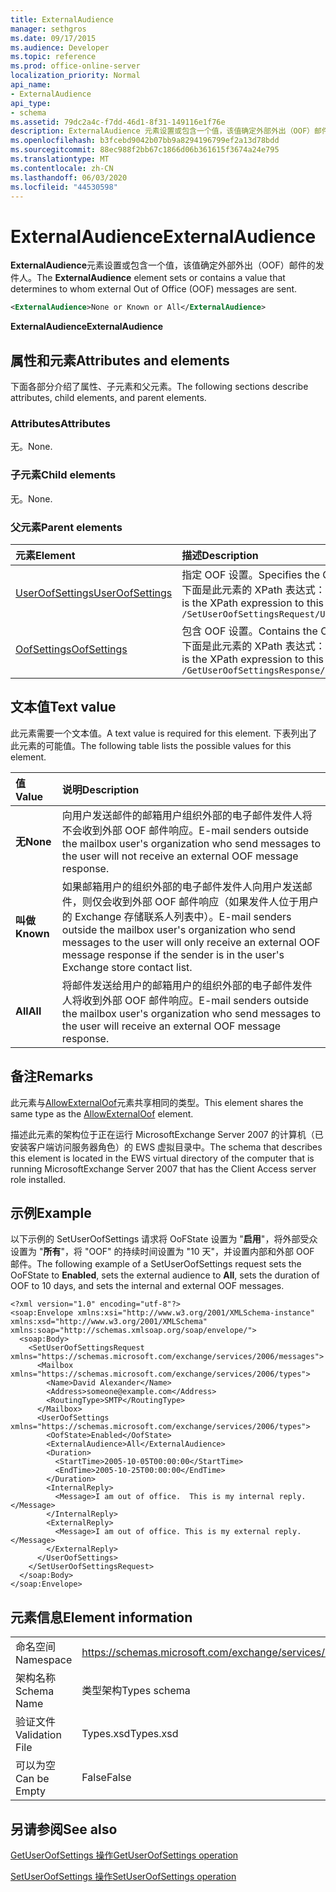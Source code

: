 ```yaml
---
title: ExternalAudience
manager: sethgros
ms.date: 09/17/2015
ms.audience: Developer
ms.topic: reference
ms.prod: office-online-server
localization_priority: Normal
api_name:
- ExternalAudience
api_type:
- schema
ms.assetid: 79dc2a4c-f7dd-46d1-8f31-149116e1f76e
description: ExternalAudience 元素设置或包含一个值，该值确定外部外出（OOF）邮件的发件人。
ms.openlocfilehash: b3fcebd9042b07bb9a8294196799ef2a13d78bdd
ms.sourcegitcommit: 88ec988f2bb67c1866d06b361615f3674a24e795
ms.translationtype: MT
ms.contentlocale: zh-CN
ms.lasthandoff: 06/03/2020
ms.locfileid: "44530598"
---
```

# <a name="externalaudience"></a><span data-ttu-id="0de94-103">ExternalAudience</span><span class="sxs-lookup"><span data-stu-id="0de94-103">ExternalAudience</span></span>

<span data-ttu-id="0de94-104">**ExternalAudience**元素设置或包含一个值，该值确定外部外出（OOF）邮件的发件人。</span><span class="sxs-lookup"><span data-stu-id="0de94-104">The **ExternalAudience** element sets or contains a value that determines to whom external Out of Office (OOF) messages are sent.</span></span> 
  
```xml
<ExternalAudience>None or Known or All</ExternalAudience>
```

 <span data-ttu-id="0de94-105">**ExternalAudience**</span><span class="sxs-lookup"><span data-stu-id="0de94-105">**ExternalAudience**</span></span>
## <a name="attributes-and-elements"></a><span data-ttu-id="0de94-106">属性和元素</span><span class="sxs-lookup"><span data-stu-id="0de94-106">Attributes and elements</span></span>

<span data-ttu-id="0de94-107">下面各部分介绍了属性、子元素和父元素。</span><span class="sxs-lookup"><span data-stu-id="0de94-107">The following sections describe attributes, child elements, and parent elements.</span></span>
  
### <a name="attributes"></a><span data-ttu-id="0de94-108">Attributes</span><span class="sxs-lookup"><span data-stu-id="0de94-108">Attributes</span></span>

<span data-ttu-id="0de94-109">无。</span><span class="sxs-lookup"><span data-stu-id="0de94-109">None.</span></span>
  
### <a name="child-elements"></a><span data-ttu-id="0de94-110">子元素</span><span class="sxs-lookup"><span data-stu-id="0de94-110">Child elements</span></span>

<span data-ttu-id="0de94-111">无。</span><span class="sxs-lookup"><span data-stu-id="0de94-111">None.</span></span>
  
### <a name="parent-elements"></a><span data-ttu-id="0de94-112">父元素</span><span class="sxs-lookup"><span data-stu-id="0de94-112">Parent elements</span></span>

|<span data-ttu-id="0de94-113">**元素**</span><span class="sxs-lookup"><span data-stu-id="0de94-113">**Element**</span></span>|<span data-ttu-id="0de94-114">**描述**</span><span class="sxs-lookup"><span data-stu-id="0de94-114">**Description**</span></span>|
|:-----|:-----|
|[<span data-ttu-id="0de94-115">UserOofSettings</span><span class="sxs-lookup"><span data-stu-id="0de94-115">UserOofSettings</span></span>](useroofsettings.md) <br/> |<span data-ttu-id="0de94-116">指定 OOF 设置。</span><span class="sxs-lookup"><span data-stu-id="0de94-116">Specifies the OOF settings.</span></span>  <br/> <span data-ttu-id="0de94-117">下面是此元素的 XPath 表达式： </span><span class="sxs-lookup"><span data-stu-id="0de94-117">The following is the XPath expression to this element:</span></span>  <br/>  `/SetUserOofSettingsRequest/UserOofSettings` <br/> |
|[<span data-ttu-id="0de94-118">OofSettings</span><span class="sxs-lookup"><span data-stu-id="0de94-118">OofSettings</span></span>](oofsettings.md) <br/> |<span data-ttu-id="0de94-119">包含 OOF 设置。</span><span class="sxs-lookup"><span data-stu-id="0de94-119">Contains the OOF settings.</span></span>  <br/> <span data-ttu-id="0de94-120">下面是此元素的 XPath 表达式： </span><span class="sxs-lookup"><span data-stu-id="0de94-120">The following is the XPath expression to this element:</span></span>  <br/>  `/GetUserOofSettingsResponse/OofSettings` <br/> |
   
## <a name="text-value"></a><span data-ttu-id="0de94-121">文本值</span><span class="sxs-lookup"><span data-stu-id="0de94-121">Text value</span></span>

<span data-ttu-id="0de94-122">此元素需要一个文本值。</span><span class="sxs-lookup"><span data-stu-id="0de94-122">A text value is required for this element.</span></span> <span data-ttu-id="0de94-123">下表列出了此元素的可能值。</span><span class="sxs-lookup"><span data-stu-id="0de94-123">The following table lists the possible values for this element.</span></span>
  
|<span data-ttu-id="0de94-124">**值**</span><span class="sxs-lookup"><span data-stu-id="0de94-124">**Value**</span></span>|<span data-ttu-id="0de94-125">**说明**</span><span class="sxs-lookup"><span data-stu-id="0de94-125">**Description**</span></span>|
|:-----|:-----|
|<span data-ttu-id="0de94-126">**无**</span><span class="sxs-lookup"><span data-stu-id="0de94-126">**None**</span></span> <br/> |<span data-ttu-id="0de94-127">向用户发送邮件的邮箱用户组织外部的电子邮件发件人将不会收到外部 OOF 邮件响应。</span><span class="sxs-lookup"><span data-stu-id="0de94-127">E-mail senders outside the mailbox user's organization who send messages to the user will not receive an external OOF message response.</span></span>  <br/> |
|<span data-ttu-id="0de94-128">**叫做**</span><span class="sxs-lookup"><span data-stu-id="0de94-128">**Known**</span></span> <br/> |<span data-ttu-id="0de94-129">如果邮箱用户的组织外部的电子邮件发件人向用户发送邮件，则仅会收到外部 OOF 邮件响应（如果发件人位于用户的 Exchange 存储联系人列表中）。</span><span class="sxs-lookup"><span data-stu-id="0de94-129">E-mail senders outside the mailbox user's organization who send messages to the user will only receive an external OOF message response if the sender is in the user's Exchange store contact list.</span></span>  <br/> |
|<span data-ttu-id="0de94-130">**All**</span><span class="sxs-lookup"><span data-stu-id="0de94-130">**All**</span></span> <br/> |<span data-ttu-id="0de94-131">将邮件发送给用户的邮箱用户的组织外部的电子邮件发件人将收到外部 OOF 邮件响应。</span><span class="sxs-lookup"><span data-stu-id="0de94-131">E-mail senders outside the mailbox user's organization who send messages to the user will receive an external OOF message response.</span></span>  <br/> |
   
## <a name="remarks"></a><span data-ttu-id="0de94-132">备注</span><span class="sxs-lookup"><span data-stu-id="0de94-132">Remarks</span></span>

<span data-ttu-id="0de94-133">此元素与[AllowExternalOof](allowexternaloof.md)元素共享相同的类型。</span><span class="sxs-lookup"><span data-stu-id="0de94-133">This element shares the same type as the [AllowExternalOof](allowexternaloof.md) element.</span></span> 
  
<span data-ttu-id="0de94-134">描述此元素的架构位于正在运行 MicrosoftExchange Server 2007 的计算机（已安装客户端访问服务器角色）的 EWS 虚拟目录中。</span><span class="sxs-lookup"><span data-stu-id="0de94-134">The schema that describes this element is located in the EWS virtual directory of the computer that is running MicrosoftExchange Server 2007 that has the Client Access server role installed.</span></span>
  
## <a name="example"></a><span data-ttu-id="0de94-135">示例</span><span class="sxs-lookup"><span data-stu-id="0de94-135">Example</span></span>

<span data-ttu-id="0de94-136">以下示例的 SetUserOofSettings 请求将 OoFState 设置为 "**启用**"，将外部受众设置为 "**所有**"，将 "OOF" 的持续时间设置为 "10 天"，并设置内部和外部 OOF 邮件。</span><span class="sxs-lookup"><span data-stu-id="0de94-136">The following example of a SetUserOofSettings request sets the OoFState to **Enabled**, sets the external audience to **All**, sets the duration of OOF to 10 days, and sets the internal and external OOF messages.</span></span>
  
```
<?xml version="1.0" encoding="utf-8"?>
<soap:Envelope xmlns:xsi="http://www.w3.org/2001/XMLSchema-instance" xmlns:xsd="http://www.w3.org/2001/XMLSchema" xmlns:soap="http://schemas.xmlsoap.org/soap/envelope/">
  <soap:Body>
    <SetUserOofSettingsRequest xmlns="https://schemas.microsoft.com/exchange/services/2006/messages">
      <Mailbox xmlns="https://schemas.microsoft.com/exchange/services/2006/types">
        <Name>David Alexander</Name>
        <Address>someone@example.com</Address>
        <RoutingType>SMTP</RoutingType>
      </Mailbox>
      <UserOofSettings xmlns="https://schemas.microsoft.com/exchange/services/2006/types">
        <OofState>Enabled</OofState>
        <ExternalAudience>All</ExternalAudience>
        <Duration>
          <StartTime>2005-10-05T00:00:00</StartTime>
          <EndTime>2005-10-25T00:00:00</EndTime>
        </Duration>
        <InternalReply>
          <Message>I am out of office.  This is my internal reply.</Message>
        </InternalReply>
        <ExternalReply>
          <Message>I am out of office. This is my external reply.</Message>
        </ExternalReply>
      </UserOofSettings>
    </SetUserOofSettingsRequest>
  </soap:Body>
</soap:Envelope>
```

## <a name="element-information"></a><span data-ttu-id="0de94-137">元素信息</span><span class="sxs-lookup"><span data-stu-id="0de94-137">Element information</span></span>

|||
|:-----|:-----|
|<span data-ttu-id="0de94-138">命名空间</span><span class="sxs-lookup"><span data-stu-id="0de94-138">Namespace</span></span>  <br/> |https://schemas.microsoft.com/exchange/services/2006/types  <br/> |
|<span data-ttu-id="0de94-139">架构名称</span><span class="sxs-lookup"><span data-stu-id="0de94-139">Schema Name</span></span>  <br/> |<span data-ttu-id="0de94-140">类型架构</span><span class="sxs-lookup"><span data-stu-id="0de94-140">Types schema</span></span>  <br/> |
|<span data-ttu-id="0de94-141">验证文件</span><span class="sxs-lookup"><span data-stu-id="0de94-141">Validation File</span></span>  <br/> |<span data-ttu-id="0de94-142">Types.xsd</span><span class="sxs-lookup"><span data-stu-id="0de94-142">Types.xsd</span></span>  <br/> |
|<span data-ttu-id="0de94-143">可以为空</span><span class="sxs-lookup"><span data-stu-id="0de94-143">Can be Empty</span></span>  <br/> |<span data-ttu-id="0de94-144">False</span><span class="sxs-lookup"><span data-stu-id="0de94-144">False</span></span>  <br/> |
   
## <a name="see-also"></a><span data-ttu-id="0de94-145">另请参阅</span><span class="sxs-lookup"><span data-stu-id="0de94-145">See also</span></span>



[<span data-ttu-id="0de94-146">GetUserOofSettings 操作</span><span class="sxs-lookup"><span data-stu-id="0de94-146">GetUserOofSettings operation</span></span>](getuseroofsettings-operation.md)
  
[<span data-ttu-id="0de94-147">SetUserOofSettings 操作</span><span class="sxs-lookup"><span data-stu-id="0de94-147">SetUserOofSettings operation</span></span>](setuseroofsettings-operation.md)

